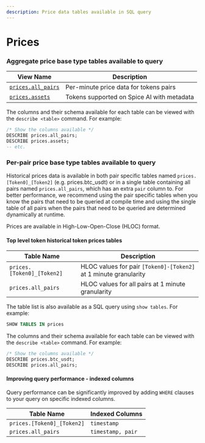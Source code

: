 ```yaml
---
description: Price data tables available in SQL query
---
```


# Prices

### Aggregate price base type tables available to query

| View Name                          | Description                                      |
| ---------------------------------- | ------------------------------------------------ |
| [`prices.all_pairs`](prices.md)    | Per-minute price data for tokens pairs           |
| [`prices.assets`](assets.md)       | Tokens supported on Spice AI with metadata       |

The columns and their schema available for each table can be viewed with the `describe <table>` command. For example:

```sql
/* Show the columns available */
DESCRIBE prices.all_pairs;
DESCRIBE prices.assets;
-- etc.
```

### Per-pair price base type tables available to query
Historical prices data is available in both pair specific tables named `prices.[Token0]_[Token2]` (e.g. prices.btc\_usdt) or in a single table containing all pairs named `prices.all_pairs`, which has an extra `pair` column to. For better performance, we recommend using the pair specific tables when you know the pairs that need to be queried at compile time and using the single table of all pairs when the pairs that need to be queried are determined dynamically at runtime.

Prices are available in High-Low-Open-Close (HLOC) format.

#### Top level token historical token prices tables

| Table Name                 | Description                                                      |
| -------------------------- | ---------------------------------------------------------------- |
| `prices.[Token0]_[Token2]` | HLOC values for pair `[Token0]-[Token2]` at 1 minute granularity |
| `prices.all_pairs`         | HLOC values for all pairs at 1 minute granularity                |

The table list is also available as a SQL query using `show tables`. For example:

```sql
SHOW TABLES IN prices
```

The columns and their schema available for each table can be viewed with the `describe <table>` command. For example:

```sql
/* Show the columns available */
DESCRIBE prices.btc_usdt;
DESCRIBE prices.all_pairs;
```

#### Improving query performance - indexed columns

Query performance can be significantly improved by adding `WHERE` clauses to your query on specific indexed columns.

| Table Name                 | Indexed Columns   |
| -------------------------- | ----------------- |
| `prices.[Token0]_[Token2]` | `timestamp`       |
| `prices.all_pairs`         | `timestamp, pair` |
